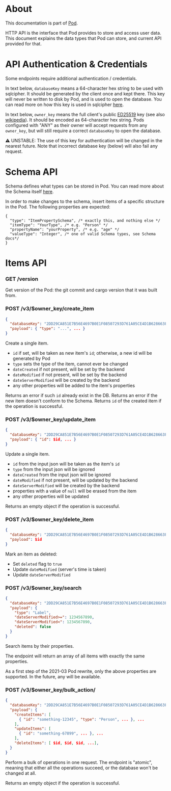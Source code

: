 # About
This documentation is part of [Pod](../README.md).

HTTP API is the interface that Pod provides to store and access user data.
This document explains the data types that Pod can store,
and current API provided for that.


# API Authentication & Credentials
Some endpoints require additional authentication / credentials.

In text below, `databaseKey` means a 64-character hex string to be used with sqlcipher.
It should be generated by the client once and kept there.
This key will never be written to disk by Pod, and is used to open the database.
You can read more on how this key is used in sqlcipher
[here](https://github.com/sqlcipher/sqlcipher).

In text below, `owner_key` means the full client's public [ED25519](https://ed25519.cr.yp.to/) key
(see also [wikipedia](https://en.wikipedia.org/wiki/Curve25519)).
It should be encoded as 64-character hex string.
Pods configured with "ANY" as their owner will accept requests from any `owner_key`,
but will still require a correct `databaseKey` to open the database.

⚠️ UNSTABLE: The use of this key for authentication will be changed in the nearest future.
Note that incorrect database key (below) will also fail any request.


# Schema API
Schema defines what types can be stored in Pod. You can read more
about the Schema itself [here](./Schema.md).

In order to make changes to the schema, insert items of a specific structure in the Pod.
The following properties are expected:
```json5
{
  "type": "ItemPropertySchema", /* exactly this, and nothing else */
  "itemType": "YourType", /* e.g. "Person" */
  "propertyName": "yourProperty", /* e.g. "age" */
  "valueType": "Integer", /* one of valid Schema types, see Schema docs*/
}
```


# Items API

### GET /version
Get version of the Pod: the git commit and cargo version that it was built from.


### POST /v3/$owner_key/create_item
```json
{
  "databaseKey": "2DD29CA851E7B56E4697B0E1F08507293D761A05CE4D1B628663F411A8086D99",
  "payload": { "type": "...", ... }
}
```
Create a single item.

* `id` if set, will be taken as new item's `id`;
    otherwise, a new id will be generated by Pod
* `type` sets the type of the item, cannot ever be changed
* `dateCreated` if not present, will be set by the backend
* `dateModified` if not present, will be set by the backend
* `dateServerModified` will be created by the backend
* any other properties will be added to the item's properties

Returns an error if such `id` already exist in the DB.
Returns an error if the new item doesn't conform to the Schema.
Returns `id` of the created item if the operation is successful. 


### POST /v3/$owner_key/update_item
```json
{
  "databaseKey": "2DD29CA851E7B56E4697B0E1F08507293D761A05CE4D1B628663F411A8086D99",
  "payload": { "id": $id, ... }
}
```
Update a single item.

* `id` from the input json will be taken as the item's `id`
* `type` from the input json will be ignored
* `dateCreated` from the input json will be ignored
* `dateModified` if not present, will be updated by the backend
* `dateServerModified` will be created by the backend
* properties with a value of `null` will be erased from the item
* any other properties will be updated

Returns an empty object if the operation is successful.


### POST /v3/$owner_key/delete_item
```json
{
  "databaseKey": "2DD29CA851E7B56E4697B0E1F08507293D761A05CE4D1B628663F411A8086D99",
  "payload": $id
}
```
Mark an item as deleted:
* Set `deleted` flag to `true`
* Update `dateModified` (server's time is taken)
* Update `dateServerModified`


### POST /v3/$owner_key/search
```json
{
  "databaseKey": "2DD29CA851E7B56E4697B0E1F08507293D761A05CE4D1B628663F411A8086D99",
  "payload": {
    "type": "Label",
    "dateServerModified>=": 1234567890,
    "dateServerModified<": 1234567890,
    "deleted": false
  }
}
```
Search items by their properties.

The endpoint will return an array of all items with exactly the same properties.

As a first step of the 2021-03 Pod rewrite, only the above properties are supported.
In the future, any will be available.


### POST /v3/$owner_key/bulk_action/
```json
{
  "databaseKey": "2DD29CA851E7B56E4697B0E1F08507293D761A05CE4D1B628663F411A8086D99",
  "payload": {
    "createItems": [
      { "id": "something-12345", "type": "Person", ... }, ...
    ],
    "updateItems": [
      { "id": "something-67899", ... }, ...
    ],
    "deleteItems": [ $id, $id, $id, ...],
  }
}
```
Perform a bulk of operations in one request.
The endpoint is "atomic", meaning that either all the operations succeed,
or the database won't be changed at all.

Returns an empty object if the operation is successful.


<!--
# Services API
Services help getting data into your Pod and enriching it.
Services can only be ever run / authorized to run by the user.
Typical examples of services are services that import emails/messages into Pod.

### POST /v3/$owner_key/run_importer
```json
{
  "databaseKey": "2DD29CA851E7B56E4697B0E1F08507293D761A05CE4D1B628663F411A8086D99",
  "payload": {
    "id": $id,
    "servicePayload": {
      "databaseKey": "2DD29CA851E7B56E4697B0E1F08507293D761A05CE4D1B628663F411A8086D99",
      "ownerKey": $owner_key
    }
  }
}
```
Run an importer on an item with the given id.
See [Integrators](./Integrators.md).


# File API


### POST /v3/$owner_key/upload_file/$database_key/$sha256hashOfTheFile
```text
RAW-FILE-BINARY
```
Upload a file into Pod and verify it's `sha256`.
`owner_key`, database key and sha256 are all hex-encoded.

If a file with a given `sha256` has already being uploaded, the request will fail.
If the provided `sha256` doesn't match the hash of the contents, the request will fail.
If no item with this `sha256` exists in the database, Pod wouldn't be able to store
cryptographic information about the file, and the request will also fail.

If `sha256` matches, the file has not yet been uploaded to Pod and if an item
with such `sha256` already exists in DB, Pod will accept the file and store it.
The properties `nonce` and `key` will be updated for this item.


### POST /v3/$owner_key/get_file
```json
{
  "databaseKey": "2DD29CA851E7B56E4697B0E1F08507293D761A05CE4D1B628663F411A8086D99",
  "payload": {
    "sha256": $sha256
  }
}
```
Get a file by its sha256 hash.
If the file does not yet exist in Pod, a 404 NOT FOUND error will be returned.
-->
